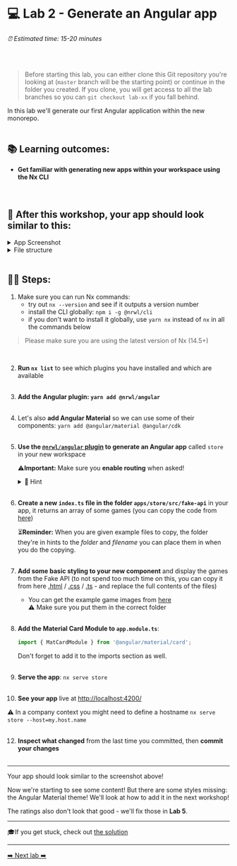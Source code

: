 # 💻 Lab 2 - Generate an Angular app

###### ⏰ Estimated time: 15-20 minutes
<br />

> Before starting this lab, you can either clone this Git repository you're looking at (`master` branch will be the starting point) or continue in the folder you created. If you clone, you will get access to all the lab branches so you can `git checkout lab-xx` if you fall behind.

In this lab we'll generate our first Angular application within the new monorepo.
<br /><br />

## 📚 Learning outcomes:

- **Get familiar with generating new apps within your workspace using the Nx CLI**
<br /><br /><br />

## 📲 After this workshop, your app should look similar to this:

<details>
  <summary>App Screenshot</summary>
  <img src="../assets/lab2_result.png" width="500" alt="screenshot of lab2 result">
</details>

<details>
  <summary>File structure</summary>
  <img src="../assets/lab2_file_structure.png" height="700" alt="lab2 file structure">
</details>
<br />

## 🏋️‍♀️ Steps:

1. Make sure you can run Nx commands:
   - try out `nx --version` and see if it outputs a version number
   - install the CLI globally: `npm i -g @nrwl/cli`
   - if you don't want to install it globally, use `yarn nx` instead of `nx` in all the commands below

> Please make sure you are using the latest version of Nx (14.5+)

   <br />

2. **Run `nx list`** to see which plugins you have installed and which are available
   <br /> <br /> 

3. **Add the Angular plugin: `yarn add @nrwl/angular`**
   <br /> <br /> 

4. Let's also **add Angular Material** so we can use some of their components: `yarn add @angular/material @angular/cdk`
   <br /> <br /> 
5. **Use the [`@nrwl/angular` plugin](https://nx.dev/latest/angular/angular/application) to generate an Angular app** called `store` in your new workspace

   ⚠️**Important:** Make sure you **enable routing** when asked!

   <details>
   <summary>🐳 Hint</summary>
   <img src="../assets/lab2_cmds.png" alt="Nx generate cmd structure">
   </details>
   <br />

6. **Create a new `index.ts` file in the folder `apps/store/src/fake-api`** in your app, it returns an array of some games (you can copy the code from [here](../../examples/lab2/apps/store/src/fake-api/index.ts))
   
   ⏳**Reminder:** When you are given example files to copy, the folder they're in hints to the _folder_ and _filename_ you can place them in when you do the copying.
   <br /> <br /> 
   
7. **Add some basic styling to your new component** and display the games from the Fake API (to not spend too much time on this, you can copy it from here [.html](../../examples/lab2/apps/store/src/app/app.component.html) / [.css](../../examples/lab2/apps/store/src/app/app.component.css) / [.ts](../../examples/lab2/apps/store/src/app/app.component.ts) - and replace the full contents of the files)
   + You can get the example game images from [here](../../examples/lab2/apps/store/src/assets)
      <br />⚠️ Make sure you put them in the correct folder
   <br /> <br /> 

9. **Add the Material Card Module to `app.module.ts`**:

   ```ts
   import { MatCardModule } from '@angular/material/card';
   ```
   Don't forget to add it to the imports section as well. 
   <br /> <br /> 
   
10. **Serve the app**: `nx serve store`
   <br /> <br /> 

11. **See your app** live at [http://localhost:4200/](http://localhost:4200/)

   ⚠️ In a company context you might need to define a hostname ``` nx serve store --host=my.host.name  ```
   <br /> <br /> 

12. **Inspect what changed** from the last time you committed, then **commit your changes**
   <br /> <br /> 

---

Your app should look similar to the screenshot above!

Now we're starting to see some content! But there are some styles missing: the Angular Material theme! We'll look at how to add it in the next workshop!

The ratings also don't look that good - we'll fix those in **Lab 5**.

---

🎓If you get stuck, check out [the solution](SOLUTION.md)

---

[➡️ Next lab ➡️](../lab3/LAB.md)
